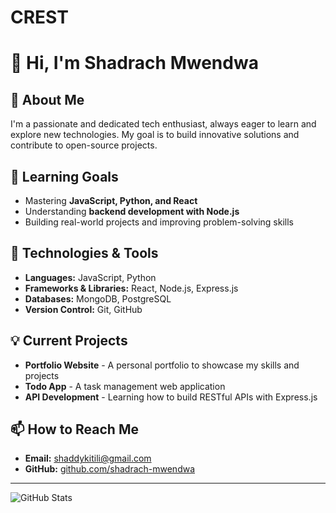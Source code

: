# CREST
# 👋 Hi, I'm Shadrach Mwendwa  

## 🚀 About Me  
I'm a passionate and dedicated tech enthusiast, always eager to learn and explore new technologies. My goal is to build innovative solutions and contribute to open-source projects.  

## 🎯 Learning Goals  
- Mastering **JavaScript, Python, and React**  
- Understanding **backend development with Node.js**  
- Building real-world projects and improving problem-solving skills  

## 🔧 Technologies & Tools  
- **Languages:** JavaScript, Python  
- **Frameworks & Libraries:** React, Node.js, Express.js  
- **Databases:** MongoDB, PostgreSQL  
- **Version Control:** Git, GitHub  

## 💡 Current Projects  
- **Portfolio Website** - A personal portfolio to showcase my skills and projects  
- **Todo App** - A task management web application  
- **API Development** - Learning how to build RESTful APIs with Express.js  

## 📫 How to Reach Me  
- **Email:** [shaddykitili@gmail.com](mailto:shaddykitili@gmail.com)  
- **GitHub:** [github.com/shadrach-mwendwa](https://github.com/shadrach-mwendwa)  

---

![GitHub Stats](https://github-readme-stats.vercel.app/api?username=shadrach-mwendwa&show_icons=true&theme=radical)
